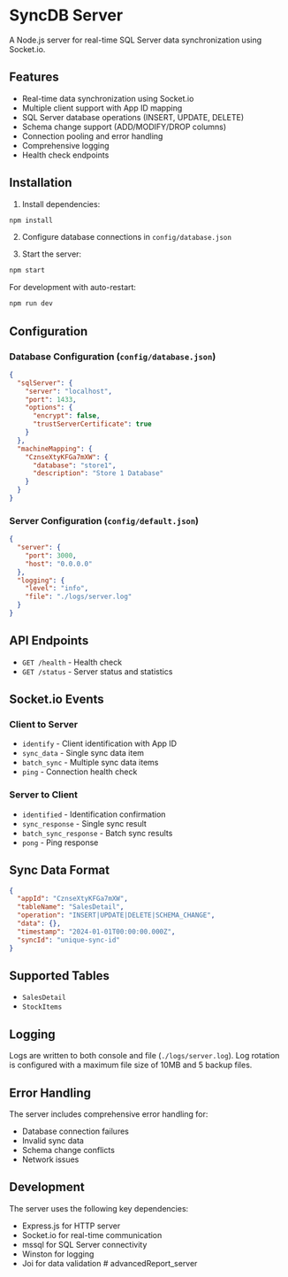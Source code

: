 # SyncDB Server

A Node.js server for real-time SQL Server data synchronization using Socket.io.

## Features

- Real-time data synchronization using Socket.io
- Multiple client support with App ID mapping
- SQL Server database operations (INSERT, UPDATE, DELETE)
- Schema change support (ADD/MODIFY/DROP columns)
- Connection pooling and error handling
- Comprehensive logging
- Health check endpoints

## Installation

1. Install dependencies:
```bash
npm install
```

2. Configure database connections in `config/database.json`

3. Start the server:
```bash
npm start
```

For development with auto-restart:
```bash
npm run dev
```

## Configuration

### Database Configuration (`config/database.json`)

```json
{
  "sqlServer": {
    "server": "localhost",
    "port": 1433,
    "options": {
      "encrypt": false,
      "trustServerCertificate": true
    }
  },
  "machineMapping": {
    "CznseXtyKFGa7mXW": {
      "database": "store1",
      "description": "Store 1 Database"
    }
  }
}
```

### Server Configuration (`config/default.json`)

```json
{
  "server": {
    "port": 3000,
    "host": "0.0.0.0"
  },
  "logging": {
    "level": "info",
    "file": "./logs/server.log"
  }
}
```

## API Endpoints

- `GET /health` - Health check
- `GET /status` - Server status and statistics

## Socket.io Events

### Client to Server

- `identify` - Client identification with App ID
- `sync_data` - Single sync data item
- `batch_sync` - Multiple sync data items
- `ping` - Connection health check

### Server to Client

- `identified` - Identification confirmation
- `sync_response` - Single sync result
- `batch_sync_response` - Batch sync results
- `pong` - Ping response

## Sync Data Format

```json
{
  "appId": "CznseXtyKFGa7mXW",
  "tableName": "SalesDetail",
  "operation": "INSERT|UPDATE|DELETE|SCHEMA_CHANGE",
  "data": {},
  "timestamp": "2024-01-01T00:00:00.000Z",
  "syncId": "unique-sync-id"
}
```

## Supported Tables

- `SalesDetail`
- `StockItems`

## Logging

Logs are written to both console and file (`./logs/server.log`). Log rotation is configured with a maximum file size of 10MB and 5 backup files.

## Error Handling

The server includes comprehensive error handling for:
- Database connection failures
- Invalid sync data
- Schema change conflicts
- Network issues

## Development

The server uses the following key dependencies:
- Express.js for HTTP server
- Socket.io for real-time communication
- mssql for SQL Server connectivity
- Winston for logging
- Joi for data validation #   a d v a n c e d R e p o r t _ s e r v e r  
 